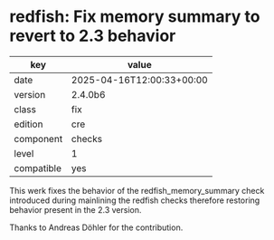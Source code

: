 [//]: # (werk v2)
# redfish: Fix memory summary to revert to 2.3 behavior

key        | value
---------- | ---
date       | 2025-04-16T12:00:33+00:00
version    | 2.4.0b6
class      | fix
edition    | cre
component  | checks
level      | 1
compatible | yes

This werk fixes the behavior of the redfish_memory_summary check introduced during
mainlining the redfish checks therefore restoring behavior present in the 2.3 version.

Thanks to Andreas Döhler for the contribution.
